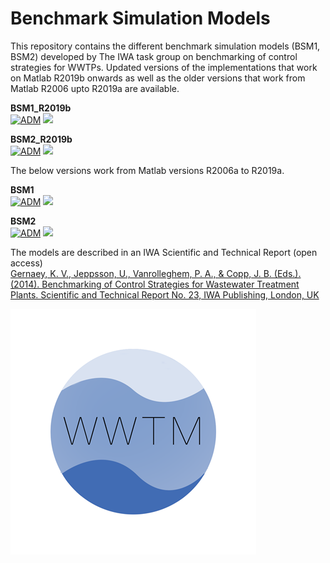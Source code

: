 # Benchmark Simulation Models

This repository contains the different benchmark simulation models (BSM1, BSM2) developed by The IWA task group on benchmarking of control strategies for WWTPs.
Updated versions of the implementations that work on Matlab R2019b onwards as well as the older versions that work from Matlab R2006 upto R2019a are available.

<strong>BSM1_R2019b</strong>\
[![ADM](https://img.shields.io/badge/DOWNLOAD%20BSM1_R2019b-990000?style=for-the-badge)](https://github.com/wwtmodels/Benchmark-Simulation-Models/releases/download/BSM1_vR2019b/BSM1_R2019b.zip) [![](https://img.shields.io/github/downloads/wwtmodels/Benchmark-Simulation-Models/BSM1_vR2019b/total?color=990000&label=Downloads&style=for-the-badge)](https://github.com/wwtmodels/Benchmark-Simulation-Models) 

<strong>BSM2_R2019b</strong>\
[![ADM](https://img.shields.io/badge/DOWNLOAD%20BSM2_R2019b-990000?style=for-the-badge)](https://github.com/wwtmodels/Benchmark-Simulation-Models/releases/download/BSM2_vR2019b/BSM2_R2019b.zip) [![](https://img.shields.io/github/downloads/wwtmodels/Benchmark-Simulation-Models/BSM2_vR2019b/total?color=990000&label=Downloads&style=for-the-badge)](https://github.com/wwtmodels/Benchmark-Simulation-Models) 

The below versions work from Matlab versions R2006a to R2019a. 

<strong>BSM1</strong>\
[![ADM](https://img.shields.io/badge/DOWNLOAD%20BSM1-990000?style=for-the-badge)](https://github.com/wwtmodels/Benchmark-Simulation-Models/releases/download/BSM1_v1/BSM1.zip) [![](https://img.shields.io/github/downloads/wwtmodels/Benchmark-Simulation-Models/BSM1_v1/total?color=990000&label=Downloads&style=for-the-badge)](https://github.com/wwtmodels/Benchmark-Simulation-Models) 

<strong>BSM2</strong>\
[![ADM](https://img.shields.io/badge/DOWNLOAD%20BSM2-990000?style=for-the-badge)](https://github.com/wwtmodels/Benchmark-Simulation-Models/releases/download/BSM2_v1/BSM2.zip) [![](https://img.shields.io/github/downloads/wwtmodels/Benchmark-Simulation-Models/BSM2_v1/total?color=990000&label=Downloads&style=for-the-badge)](https://github.com/wwtmodels/Benchmark-Simulation-Models) 

The models are described in an IWA Scientific and Technical Report (open access)  
[Gernaey, K. V., Jeppsson, U., Vanrolleghem, P. A., & Copp, J. B. (Eds.). (2014). Benchmarking of Control Strategies for Wastewater Treatment Plants. Scientific and Technical Report No. 23, IWA Publishing, London, UK](https://iwaponline.com/ebooks/book-pdf/650794/wio9781780401171.pdf)

![logo](WWTMlogo.png)
